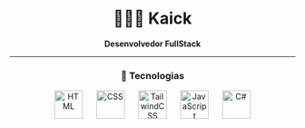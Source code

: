 <!-- Kaick | GitHub README -->

<div align="center">

# 👨🏻‍💻 Kaick

**Desenvolvedor FullStack**

---

### 🚀 Tecnologias

<p align="center">
  <img alt="HTML" title="HTML" width="50px" style="margin:0 10px;" src="https://cdn.jsdelivr.net/gh/devicons/devicon/icons/html5/html5-original.svg"/>
  <img alt="CSS" title="CSS" width="50px" style="margin:0 10px;" src="https://cdn.jsdelivr.net/gh/devicons/devicon/icons/css3/css3-original.svg"/>
  <img alt="TailwindCSS" title="TailwindCSS" width="50px" style="margin:0 10px;" src="https://cdn.jsdelivr.net/gh/devicons/devicon/icons/tailwindcss/tailwindcss-original.svg"/>
  <img alt="JavaScript" title="JavaScript" width="50px" style="margin:0 10px;" src="https://cdn.jsdelivr.net/gh/devicons/devicon/icons/javascript/javascript-original.svg"/>
  <img alt="C#" title="C#" width="50px" style="margin:0 10px;" src="https://cdn.jsdelivr.net/gh/devicons/devicon/icons/csharp/csharp-original.svg"/>
</p>

</div>
